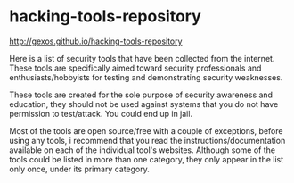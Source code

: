 hacking-tools-repository
========================
http://gexos.github.io/hacking-tools-repository

Here is a list of security tools that have been collected from the internet. These tools are specifically aimed toward security professionals and enthusiasts/hobbyists for testing and demonstrating security weaknesses.

These tools are created for the sole purpose of security awareness and education, they should not be used against systems that you do not have permission to test/attack. You could end up in jail.

Most of the tools are open source/free with a couple of exceptions, before using any tools, i recommend that you read the instructions/documentation available on each of the individual tool's websites. Although some of the tools could be listed in more than one category, they only appear in the list only once, under its primary category. 
